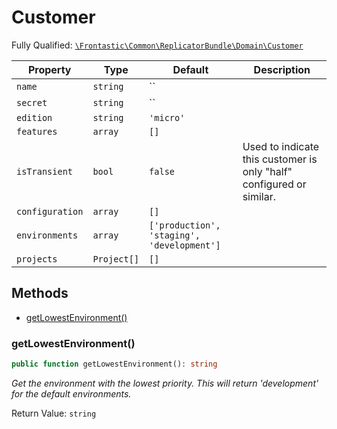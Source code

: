 #  Customer

Fully Qualified: [`\Frontastic\Common\ReplicatorBundle\Domain\Customer`](../../../../src/php/ReplicatorBundle/Domain/Customer.php)



Property|Type|Default|Description
--------|----|-------|-----------
`name`|`string`|``|
`secret`|`string`|``|
`edition`|`string`|`'micro'`|
`features`|`array`|`[]`|
`isTransient`|`bool`|`false`|Used to indicate this customer is only "half" configured or similar.
`configuration`|`array`|`[]`|
`environments`|`array`|`['production', 'staging', 'development']`|
`projects`|`Project[]`|`[]`|

## Methods

* [getLowestEnvironment()](#getLowestEnvironment)


### getLowestEnvironment()


```php
public function getLowestEnvironment(): string
```


*Get the environment with the lowest priority. This will return 'development' for the default environments.*




Return Value: `string`

